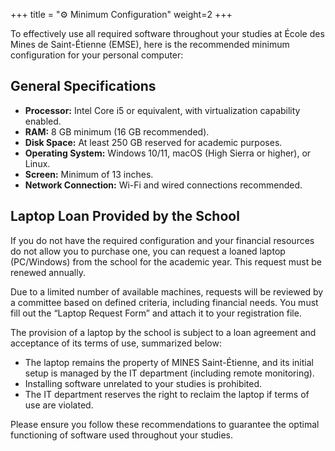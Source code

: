 +++
title = "⚙️ Minimum Configuration"
weight=2
+++

To effectively use all required software throughout your studies at École des Mines de Saint-Étienne (EMSE), here is the recommended minimum configuration for your personal computer:

## General Specifications

- **Processor:** Intel Core i5 or equivalent, with virtualization capability enabled.
- **RAM:** 8 GB minimum (16 GB recommended).
- **Disk Space:** At least 250 GB reserved for academic purposes.
- **Operating System:** Windows 10/11, macOS (High Sierra or higher), or Linux.
- **Screen:** Minimum of 13 inches.
- **Network Connection:** Wi-Fi and wired connections recommended.

## Laptop Loan Provided by the School

If you do not have the required configuration and your financial resources do not allow you to purchase one, you can request a loaned laptop (PC/Windows) from the school for the academic year. This request must be renewed annually.

Due to a limited number of available machines, requests will be reviewed by a committee based on defined criteria, including financial needs. You must fill out the “Laptop Request Form” and attach it to your registration file.

The provision of a laptop by the school is subject to a loan agreement and acceptance of its terms of use, summarized below:

- The laptop remains the property of MINES Saint-Étienne, and its initial setup is managed by the IT department (including remote monitoring).
- Installing software unrelated to your studies is prohibited.
- The IT department reserves the right to reclaim the laptop if terms of use are violated.

Please ensure you follow these recommendations to guarantee the optimal functioning of software used throughout your studies.
